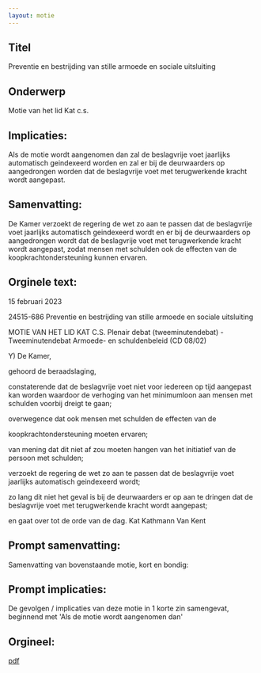 ```yaml
---
layout: motie
---
```

## Titel
Preventie en bestrijding van stille armoede en sociale uitsluiting
## Onderwerp
Motie van het lid Kat c.s.
## Implicaties:

Als de motie wordt aangenomen dan zal de beslagvrije voet jaarlijks automatisch geindexeerd worden en zal er bij de deurwaarders op aangedrongen worden dat de beslagvrije voet met terugwerkende kracht wordt aangepast.
## Samenvatting:

De Kamer verzoekt de regering de wet zo aan te passen dat de beslagvrije voet jaarlijks automatisch geindexeerd wordt en er bij de deurwaarders op aangedrongen wordt dat de beslagvrije voet met terugwerkende kracht wordt aangepast, zodat mensen met schulden ook de effecten van de koopkrachtondersteuning kunnen ervaren.
## Orginele text:


15 februari 2023

24515-686
Preventie en bestrijding van stille armoede en sociale uitsluiting

MOTIE VAN HET LID KAT C.S.
Plenair debat (tweeminutendebat) - Tweeminutendebat Armoede- en schuldenbeleid (CD 08/02)

Y)
De Kamer,

gehoord de beraadslaging,

constaterende dat de beslagvrije voet niet voor iedereen op tijd aangepast kan
worden waardoor de verhoging van het minimumloon aan mensen met schulden
voorbij dreigt te gaan;

overwegence dat ook mensen met schulden de effecten van de

koopkrachtondersteuning moeten ervaren;

van mening dat dit niet af zou moeten hangen van het initiatief van de persoon met
schulden;

verzoekt de regering de wet zo aan te passen dat de beslagvrije voet jaarlijks
automatisch geindexeerd wordt;

zo lang dit niet het geval is bij de deurwaarders er op aan te dringen dat de
beslagvrije voet met terugwerkende kracht wordt aangepast;

en gaat over tot de orde van de dag.
Kat
Kathmann
Van Kent


## Prompt samenvatting:
Samenvatting van bovenstaande motie, kort en bondig:


## Prompt implicaties:
De gevolgen / implicaties van deze motie in 1 korte zin samengevat, beginnend met 'Als de motie wordt aangenomen dan' 

## Orgineel:
[pdf](https://gegevensmagazijn.tweedekamer.nl/OData/v4/2.0/Document(b8f3b5ae-8368-45b3-81ea-f293c25c7220)/resource)

